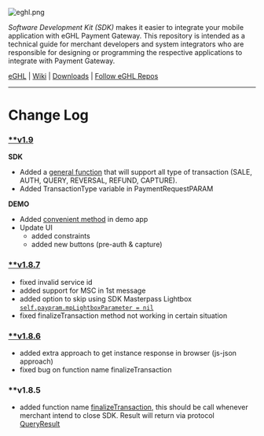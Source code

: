 ![eghl.png](http://e-ghl.com/assets/img/logo.png)

*Software Development Kit (SDK)* makes it easier to integrate your mobile application with eGHL Payment Gateway. This repository is intended as a technical guide for merchant developers and system integrators who are responsible for designing or programming the respective applications to integrate with Payment Gateway.

[eGHL](http://e-ghl.com) | [Wiki](https://bitbucket.org/eghl/ios/wiki/Home) | [Downloads](https://bitbucket.org/eghl/ios/downloads/?tab=tags) | [Follow eGHL Repos](https://bitbucket.org/eghl/follow)

****
# **Change Log** 
### [**v1.9](https://bitbucket.org/eghl/ios/commits/tag/v1.9)
**SDK**

* Added a [general function](https://bitbucket.org/eghl/ios/src/05484478c5672c89f3de871062555d4e9db4ee4d/Library/EGHLPayment.h?at=master&fileviewer=file-view-default#EGHLPayment.h-55,56,57,58,59,60,61,62,63,64,65,66,67 "view changes")  that will support all type of transaction (SALE, AUTH, QUERY, REVERSAL, REFUND, CAPTURE). 
* Added TransactionType variable in PaymentRequestPARAM
    
**DEMO**

* Added [convenient method](https://bitbucket.org/eghl/ios/commits/ddf4fed3379c4bb0e93b9cc4b03815c302a81cf6#chg-eghl/eghl/ShowViewController.h "view functions") in demo app
* Update UI
    * added constraints
    * added new buttons (pre-auth & capture)

### [**v1.8.7](https://bitbucket.org/eghl/ios/commits/tag/v1.8.7)
* fixed invalid service id
* added support for MSC in 1st message
* added option to skip using SDK Masterpass Lightbox [`self.paypram.mpLightboxParameter = nil`](https://bitbucket.org/eghl/ios/src/05484478c5672c89f3de871062555d4e9db4ee4d/eghl/eghl/ViewController.m?at=master&fileviewer=file-view-default#ViewController.m-337,338,339,340,341 "set to nil")
* fixed finalizeTransaction method not working in certain situation 
### [**v1.8.6](https://bitbucket.org/eghl/ios/commits/tag/v1.8.6)
* added extra approach to get instance response in browser (js-json approach)
* fixed bug on function name finalizeTransaction

### **v1.8.5
* added function name [finalizeTransaction](https://bitbucket.org/eghl/ios/src/05484478c5672c89f3de871062555d4e9db4ee4d/eghl/eghl/ShowViewController.m?at=master&fileviewer=file-view-default#ShowViewController.m-167 "View code"), this should be call whenever merchant intend to close SDK. Result will return via protocol [QueryResult](https://bitbucket.org/eghl/ios/src/05484478c5672c89f3de871062555d4e9db4ee4d/eghl/eghl/ViewController.m?at=master&fileviewer=file-view-default#ViewController.m-213 "View code")